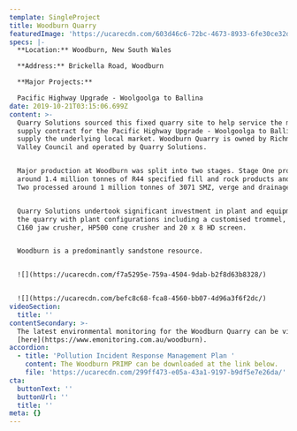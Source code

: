 ```yaml
---
template: SingleProject
title: Woodburn Quarry
featuredImage: 'https://ucarecdn.com/603d46c6-72bc-4673-8933-6fe30ce32dcb/'
specs: |-
  **Location:** Woodburn, New South Wales

  **Address:** Brickella Road, Woodburn

  **Major Projects:**

  Pacific Highway Upgrade - Woolgoolga to Ballina
date: 2019-10-21T03:15:06.699Z
content: >-
  Quarry Solutions sourced this fixed quarry site to help service the major
  supply contract for the Pacific Highway Upgrade - Woolgoolga to Ballina and to
  supply the underlying local market. Woodburn Quarry is owned by Richmond
  Valley Council and operated by Quarry Solutions. 


  Major production at Woodburn was split into two stages. Stage One processed
  around 1.4 million tonnes of R44 specified fill and rock products and Stage
  Two processed around 1 million tonnes of 3071 SMZ, verge and drainage rock. 


  Quarry Solutions undertook significant investment in plant and equipment for
  the quarry with plant configurations including a customised trommel, Metsco
  C160 jaw crusher, HP500 cone crusher and 20 x 8 HD screen. 


  Woodburn is a predominantly sandstone resource.  


  ![](https://ucarecdn.com/f7a5295e-759a-4504-9dab-b2f8d63b8328/)


  ![](https://ucarecdn.com/befc8c68-fca8-4560-bb07-4d96a3f6f2dc/)
videoSection:
  title: ''
contentSecondary: >-
  The latest environmental monitoring for the Woodburn Quarry can be viewed
  [here](https://www.emonitoring.com.au/woodburn).
accordion:
  - title: 'Pollution Incident Response Management Plan '
    content: The Woodburn PRIMP can be downloaded at the link below.
    file: 'https://ucarecdn.com/299ff473-e05a-43a1-9197-b9df5e7e26da/'
cta:
  buttonText: ''
  buttonUrl: ''
  title: ''
meta: {}
---
```


